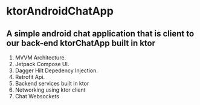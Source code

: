 # ktorAndroidChatApp
## A simple android chat application that is client to our back-end ktorChatApp built in ktor
1. MVVM Architecture.
2. Jetpack Compose UI.
3. Dagger Hilt Depedency Injection.
4. Retrofit Api.
5. Backend services built in ktor
6. Networking using ktor client
7. Chat Websockets
